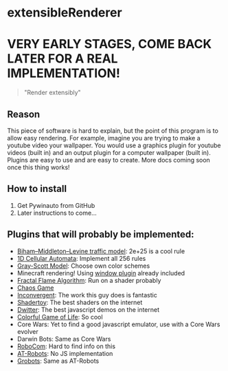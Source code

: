 # extensibleRenderer
# VERY EARLY STAGES, COME BACK LATER FOR A REAL IMPLEMENTATION!
> "Render extensibly"

## Reason
This piece of software is hard to explain, but the point of this program is to allow easy rendering. For example, imagine you are trying to make a youtube video your wallpaper. You would use a graphics plugin for youtube videos (built in) and an output plugin for a computer wallpaper (built in). Plugins are easy to use and are easy to create. More docs coming soon once this thing works!

## How to install
1. Get Pywinauto from GitHub
2. Later instructions to come...

## Plugins that will probably be implemented:
* [Biham–Middleton–Levine traffic model](http://htmlpreview.github.io/?https://raw.githubusercontent.com/MaciekBaron/BMLTrafficJS/master/index.html): 2e+25 is a cool rule
* [1D Cellular Automata](https://github.com/ogham/mindless-automata): Implement all 256 rules
* [Gray-Scott Model](http://pmneila.github.io/jsexp/grayscott/): Choose own color schemes
* Minecraft rendering! Using [window plugin](plugins/Gp_renderWindow.py) already included
* [Fractal Flame Algorithm](https://tariqksoliman.github.io/Fractal-Inferno/): Run on a shader probably
* [Chaos Game](http://rectangleworld.com/demos/ChaosGame/chaos_game.html)
* [Inconvergent](https://img.inconvergent.net/generative/): The work this guy does is fantastic
* [Shadertoy](https://www.shadertoy.com/): The best shaders on the internet
* [Dwitter](https://www.dwitter.net/): The best javascript demos on the internet
* [Colorful Game of Life](https://jaxry.github.io/colorful-life/): So cool
* Core Wars: Yet to find a good javascript emulator, use with a Core Wars evolver
* Darwin Bots: Same as Core Wars
* [RoboCom](https://github.com/felixge/js-robocom): Hard to find info on this
* [AT-Robots](http://necrobones.com/atrobots/): No JS implementation
* [Grobots](http://grobots.sourceforge.net/): Same as AT-Robots
